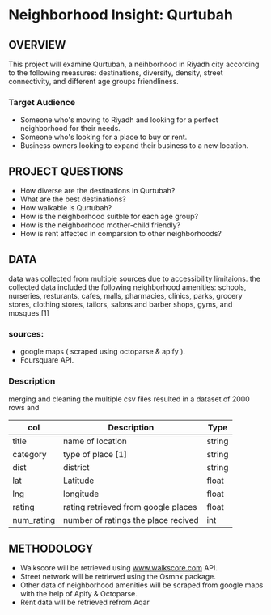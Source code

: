 # Neighborhood Insight: Qurtubah



## OVERVIEW
This project will examine Qurtubah, a neihborhood in Riyadh city according to the following measures: destinations, diversity, density, street connectivity, and different age groups friendliness. 

### Target Audience
- Someone who's moving to Riyadh and looking for a perfect neighborhood for their needs.
- Someone who's looking for a place to buy or rent.
- Business owners looking to expand their business to a new location.

## PROJECT QUESTIONS  
- How diverse are the destinations in Qurtubah?
- What are the best destinations?
- How walkable is Qurtubah?
- How is the neighborhood suitble for each age group?
- How is the neighborhood mother-child friendly?
- How is rent affected in comparsion to other neighborhoods?

## DATA
data was collected from multiple sources due to accessibility limitaions. the collected data included the following neighborhood amenities:
schools, nurseries, resturants, cafes, malls, pharmacies, clinics, parks, grocery stores, clothing stores, tailors, salons and barber shops, gyms, and mosques.[1]
### sources:
- google maps ( scraped using octoparse & apify ).
- Foursquare API.

### Description 
merging and cleaning the multiple csv files resulted in a dataset of 2000 rows and

| col | Description | Type |
| --- | --- | --- |
| title | name of location | string 
| category | type of place [1] | string
| dist | district | string
| lat | Latitude | float
| lng | longitude | float
| rating | rating retrieved from google places | float
| num_rating | number of ratings the place recived | int


## METHODOLOGY  
- Walkscore will be retrieved using www.walkscore.com API.
- Street network will be retrieved using the Osmnx package.
- Other data of neighborhood amenities will be scraped from google maps with the help of Apify & Octoparse.
- Rent data will be retrieved refrom Aqar

